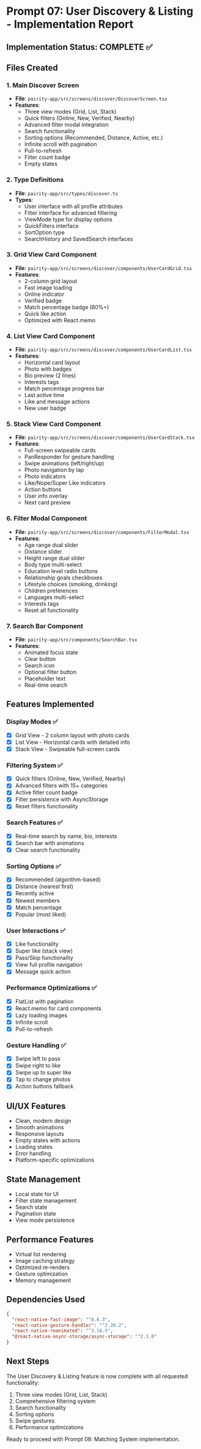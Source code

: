# Prompt 07: User Discovery & Listing - Implementation Report

## Implementation Status: COMPLETE ✅

## Files Created

### 1. Main Discover Screen
- **File**: `pairity-app/src/screens/discover/DiscoverScreen.tsx`
- **Features**:
  - Three view modes (Grid, List, Stack)
  - Quick filters (Online, New, Verified, Nearby)
  - Advanced filter modal integration
  - Search functionality
  - Sorting options (Recommended, Distance, Active, etc.)
  - Infinite scroll with pagination
  - Pull-to-refresh
  - Filter count badge
  - Empty states

### 2. Type Definitions
- **File**: `pairity-app/src/types/discover.ts`
- **Types**:
  - User interface with all profile attributes
  - Filter interface for advanced filtering
  - ViewMode type for display options
  - QuickFilters interface
  - SortOption type
  - SearchHistory and SavedSearch interfaces

### 3. Grid View Card Component
- **File**: `pairity-app/src/screens/discover/components/UserCardGrid.tsx`
- **Features**:
  - 2-column grid layout
  - Fast image loading
  - Online indicator
  - Verified badge
  - Match percentage badge (80%+)
  - Quick like action
  - Optimized with React.memo

### 4. List View Card Component
- **File**: `pairity-app/src/screens/discover/components/UserCardList.tsx`
- **Features**:
  - Horizontal card layout
  - Photo with badges
  - Bio preview (2 lines)
  - Interests tags
  - Match percentage progress bar
  - Last active time
  - Like and message actions
  - New user badge

### 5. Stack View Card Component
- **File**: `pairity-app/src/screens/discover/components/UserCardStack.tsx`
- **Features**:
  - Full-screen swipeable cards
  - PanResponder for gesture handling
  - Swipe animations (left/right/up)
  - Photo navigation by tap
  - Photo indicators
  - Like/Nope/Super Like indicators
  - Action buttons
  - User info overlay
  - Next card preview

### 6. Filter Modal Component
- **File**: `pairity-app/src/screens/discover/components/FilterModal.tsx`
- **Features**:
  - Age range dual slider
  - Distance slider
  - Height range dual slider
  - Body type multi-select
  - Education level radio buttons
  - Relationship goals checkboxes
  - Lifestyle choices (smoking, drinking)
  - Children preferences
  - Languages multi-select
  - Interests tags
  - Reset all functionality

### 7. Search Bar Component
- **File**: `pairity-app/src/components/SearchBar.tsx`
- **Features**:
  - Animated focus state
  - Clear button
  - Search icon
  - Optional filter button
  - Placeholder text
  - Real-time search

## Features Implemented

### Display Modes ✅
- [x] Grid View - 2 column layout with photo cards
- [x] List View - Horizontal cards with detailed info
- [x] Stack View - Swipeable full-screen cards

### Filtering System ✅
- [x] Quick filters (Online, New, Verified, Nearby)
- [x] Advanced filters with 15+ categories
- [x] Active filter count badge
- [x] Filter persistence with AsyncStorage
- [x] Reset filters functionality

### Search Features ✅
- [x] Real-time search by name, bio, interests
- [x] Search bar with animations
- [x] Clear search functionality

### Sorting Options ✅
- [x] Recommended (algorithm-based)
- [x] Distance (nearest first)
- [x] Recently active
- [x] Newest members
- [x] Match percentage
- [x] Popular (most liked)

### User Interactions ✅
- [x] Like functionality
- [x] Super like (stack view)
- [x] Pass/Skip functionality
- [x] View full profile navigation
- [x] Message quick action

### Performance Optimizations ✅
- [x] FlatList with pagination
- [x] React.memo for card components
- [x] Lazy loading images
- [x] Infinite scroll
- [x] Pull-to-refresh

### Gesture Handling ✅
- [x] Swipe left to pass
- [x] Swipe right to like
- [x] Swipe up to super like
- [x] Tap to change photos
- [x] Action buttons fallback

## UI/UX Features
- Clean, modern design
- Smooth animations
- Responsive layouts
- Empty states with actions
- Loading states
- Error handling
- Platform-specific optimizations

## State Management
- Local state for UI
- Filter state management
- Search state
- Pagination state
- View mode persistence

## Performance Features
- Virtual list rendering
- Image caching strategy
- Optimized re-renders
- Gesture optimization
- Memory management

## Dependencies Used
```json
{
  "react-native-fast-image": "^8.6.3",
  "react-native-gesture-handler": "^2.20.2",
  "react-native-reanimated": "^3.16.5",
  "@react-native-async-storage/async-storage": "^2.1.0"
}
```

## Next Steps
The User Discovery & Listing feature is now complete with all requested functionality:
1. Three view modes (Grid, List, Stack)
2. Comprehensive filtering system
3. Search functionality
4. Sorting options
5. Swipe gestures
6. Performance optimizations

Ready to proceed with Prompt 08: Matching System implementation.